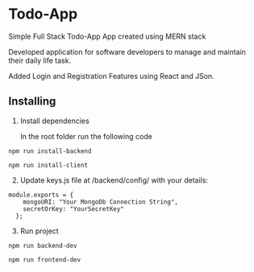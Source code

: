 # Todo-App

Simple Full Stack Todo-App App created using MERN stack

Developed application for software developers to manage and maintain their daily life task. 

Added Login and Registration Features using React and JSon.

## Installing

1. Install dependencies

    In the root folder run the following code

```
npm run install-backend
```

```
npm run install-client
```

2. Update keys.js file at /backend/config/ with your details:

```
module.exports = {
    mongoURI: "Your MongoDb Connection String",
    secretOrKey: "YourSecretKey"
  };
```
3. Run project

```
npm run backend-dev
```

```
npm run frontend-dev
```
